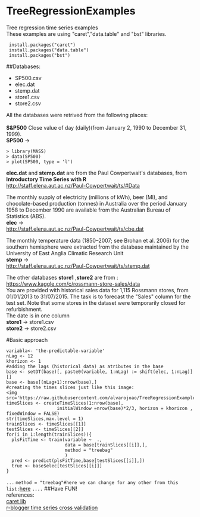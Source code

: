 # TreeRegressionExamples
Tree regression time series examples <br/>
These examples are using "caret","data.table" and "bst" libraries.

` install.packages("caret")`<br/>
` install.packages("data.table")`<br/>
` install.packages("bst")`<br/>

##Databases:

- SP500.csv
- elec.dat	
- stemp.dat	
- store1.csv
- store2.csv

All the databases were retrived from the following places:
<br/><br/>
**S&P500** Close value of day (daily)(from January 2, 1990 to December 31, 1999).<br/>
**SP500** -> <br/>
```
> library(MASS)
> data(SP500)
> plot(SP500, type = 'l')
```
**elec.dat** and **stemp.dat** are from the Paul Cowpertwait's databases, from **Introductory Time Series with R** <br/>
http://staff.elena.aut.ac.nz/Paul-Cowpertwait/ts/#Data

The monthly supply of electricity (millions of kWh), beer (Ml),
and chocolate-based production (tonnes) in Australia over the period January
1958 to December 1990 are available from the Australian Bureau of Statistics
(ABS).
 <br/>
**elec** -> <br/>
http://staff.elena.aut.ac.nz/Paul-Cowpertwait/ts/cbe.dat

The monthly temperature data (1850–2007; see Brohan et al. 2006) for the southern
hemisphere were extracted from the database maintained by the University
of East Anglia Climatic Research Unit
<br/>
**stemp** -> <br/>
http://staff.elena.aut.ac.nz/Paul-Cowpertwait/ts/stemp.dat

The other databases **store1** ,**store2**  are from :
https://www.kaggle.com/c/rossmann-store-sales/data<br/>
You are provided with historical sales data for 1,115 Rossmann stores, from 01/01/2013 to 31/07/2015. The task is to forecast the "Sales" column for the test set. Note that some stores in the dataset were temporarily closed for refurbishment.<br/>
The date is in one column<br/>
**store1** -> store1.csv <br/>
**store2** -> store2.csv <br/>

#Basic approach
```
variabla<- 'the-predictable-variable'
nLag <- 12
khorizon <- 1
#adding the lags (historical data) as atributes in the base
base <- setDT(base)[, paste0(variable, 1:nLag) := shift(elec, 1:nLag)][]
base <- base[(nLag+1):nrow(base),]
#creating the times slices just like this image:
<img src='https://raw.githubusercontent.com/alvarojoao/TreeRegressionExamples/master/imagens/slices.png'>
timeSlices <- createTimeSlices(1:nrow(base), 
                   initialWindow =nrow(base)*2/3, horizon = khorizon , fixedWindow = FALSE)
str(timeSlices,max.level = 1)
trainSlices <- timeSlices[[1]]
testSlices <- timeSlices[[2]]
for(i in 1:length(trainSlices)){
  plsFitTime <- train(variable ~  .,
                      data = base[trainSlices[[i]],], 
                      method = "treebag"
                      )
  pred <- predict(plsFitTime,base[testSlices[[i]],])
  true <- base$elec[testSlices[[i]]]
}
```
`...`
`method = "treebag"#here we can change for any other from this list:`[here](http://topepo.github.io/caret/modelList.html)
`....`
##Have FUN!<br/>
references:<br/>
[caret lib](http://topepo.github.io/caret/splitting.html#time)<br/>
[r-blogger time series cross validation](http://www.r-bloggers.com/time-series-cross-validation-5/)<br/>
